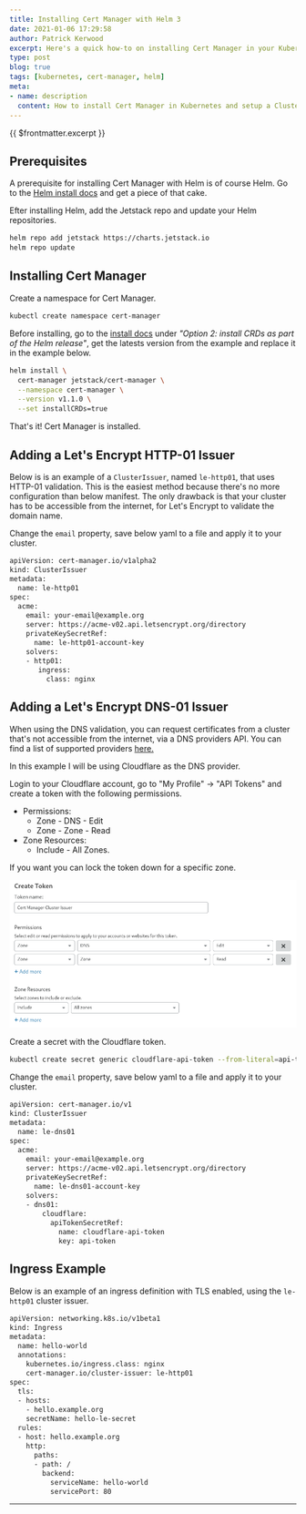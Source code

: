 ```yaml
---
title: Installing Cert Manager with Helm 3
date: 2021-01-06 17:29:58
author: Patrick Kerwood
excerpt: Here's a quick how-to on installing Cert Manager in your Kubernetes cluster and setting up Issuers with Let's Encrypt HTTP and DNS validation. With Helm 3 the installation process is a breeze. 
type: post
blog: true
tags: [kubernetes, cert-manager, helm]
meta:
- name: description
  content: How to install Cert Manager in Kubernetes and setup a Cluster Issuer.
---
```

{{ $frontmatter.excerpt }}

## Prerequisites
A prerequisite for installing Cert Manager with Helm is of course Helm. Go to the [Helm install docs](https://helm.sh/docs/intro/install/) and get a piece of that cake.

Efter installing Helm, add the Jetstack repo and update your Helm repositories.
```sh
helm repo add jetstack https://charts.jetstack.io
helm repo update
```

## Installing Cert Manager
Create a namespace for Cert Manager.
```sh
kubectl create namespace cert-manager
```

Before installing, go to the [install docs](https://cert-manager.io/docs/installation/kubernetes/#installing-with-helm) under *"Option 2: install CRDs as part of the Helm release"*, get the latests version from the example and replace it in the example below.
```sh
helm install \
  cert-manager jetstack/cert-manager \
  --namespace cert-manager \
  --version v1.1.0 \
  --set installCRDs=true
```

That's it! Cert Manager is installed.

## Adding a Let's Encrypt HTTP-01 Issuer

Below is is an example of a `ClusterIssuer`, named `le-http01`, that uses HTTP-01 validation. This is the easiest method because there's no more configuration than below manifest. The only drawback is that your cluster has to be accessible from the internet, for Let's Encrypt to validate the domain name.

Change the `email` property, save below yaml to a file and apply it to your cluster.

```yaml{7}
apiVersion: cert-manager.io/v1alpha2
kind: ClusterIssuer
metadata:
  name: le-http01
spec:
  acme:
    email: your-email@example.org
    server: https://acme-v02.api.letsencrypt.org/directory
    privateKeySecretRef:
      name: le-http01-account-key
    solvers:
    - http01:
       ingress:
         class: nginx
```

## Adding a Let's Encrypt DNS-01 Issuer

When using the DNS validation, you can request certificates from a cluster that's not accessible from the internet, via a DNS providers API.
You can find a list of supported providers [here.](https://cert-manager.io/docs/configuration/acme/dns01/)

In this example I will be using Cloudflare as the DNS provider.

Login to your Cloudflare account, go to "My Profile" -> "API Tokens" and create a token with the following permissions.

  - Permissions:
    - Zone - DNS - Edit
    - Zone - Zone - Read
  - Zone Resources:
    - Include - All Zones.

If you want you can lock the token down for a specific zone.

![](./cloudflare.png)

Create a secret with the Cloudflare token.
```sh
kubectl create secret generic cloudflare-api-token --from-literal=api-token=<insert-token-here> -n cert-manager
```

Change the `email` property, save below yaml to a file and apply it to your cluster.
```yaml{7}
apiVersion: cert-manager.io/v1
kind: ClusterIssuer
metadata:
  name: le-dns01
spec:
  acme:
    email: your-email@example.org
    server: https://acme-v02.api.letsencrypt.org/directory
    privateKeySecretRef:
      name: le-dns01-account-key
    solvers:
    - dns01:
        cloudflare:
          apiTokenSecretRef:
            name: cloudflare-api-token
            key: api-token
```

## Ingress Example

Below is an example of an ingress definition with TLS enabled, using the `le-http01` cluster issuer.

```yaml{7,9-12}
apiVersion: networking.k8s.io/v1beta1
kind: Ingress
metadata:
  name: hello-world
  annotations:
    kubernetes.io/ingress.class: nginx
    cert-manager.io/cluster-issuer: le-http01
spec:
  tls:
  - hosts:
    - hello.example.org
    secretName: hello-le-secret
  rules:
  - host: hello.example.org
    http:
      paths:
      - path: /
        backend:
          serviceName: hello-world
          servicePort: 80
```
---